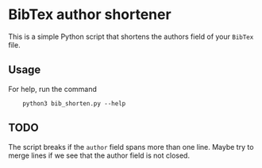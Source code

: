 # BibTex author shortener

This is a simple Python script that shortens the authors field of your `BibTex` file.

## Usage
For help, run the command
```
	python3 bib_shorten.py --help
```

## TODO
The script breaks if the `author` field spans more than one line. Maybe try to merge lines if we see that the author field is not closed.